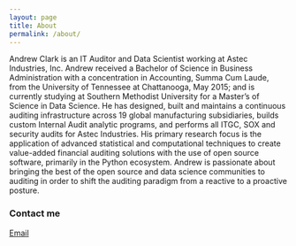 ```yaml
---
layout: page
title: About
permalink: /about/
---
```


Andrew Clark is an IT Auditor and Data Scientist working at Astec Industries, Inc. Andrew received a Bachelor of Science in Business Administration with a concentration in Accounting, Summa Cum Laude, from the University of Tennessee at Chattanooga, May 2015; and is currently studying at Southern Methodist University for a Master’s of Science in Data Science. He has designed, built and maintains a continuous auditing infrastructure across 19 global manufacturing subsidiaries, builds custom Internal Audit analytic programs, and performs all ITGC, SOX and security audits for Astec Industries. His primary research focus is the application of advanced statistical and computational techniques to create value-added financial auditing solutions with the use of open source software, primarily in the Python ecosystem. Andrew is passionate about bringing the best of the open source and data science communities to auditing in order to shift the auditing paradigm from a reactive to a proactive posture.

### Contact me

[Email](mailto:andrewtaylorclark@gmail.com)
